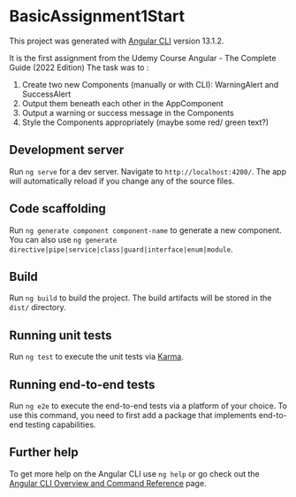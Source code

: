 # BasicAssignment1Start

This project was generated with [Angular CLI](https://github.com/angular/angular-cli) version 13.1.2.

It is the first assignment from the Udemy Course Angular - The Complete Guide (2022 Edition)
The task was to :
<ol>
        <li>Create two new Components (manually or with CLI): WarningAlert and SuccessAlert</li>
        <li>Output them beneath each other in the AppComponent</li>
        <li>Output a warning or success message in the Components</li>
        <li>Style the Components appropriately (maybe some red/ green text?)</li>
      </ol>

## Development server

Run `ng serve` for a dev server. Navigate to `http://localhost:4200/`. The app will automatically reload if you change any of the source files.

## Code scaffolding

Run `ng generate component component-name` to generate a new component. You can also use `ng generate directive|pipe|service|class|guard|interface|enum|module`.

## Build

Run `ng build` to build the project. The build artifacts will be stored in the `dist/` directory.

## Running unit tests

Run `ng test` to execute the unit tests via [Karma](https://karma-runner.github.io).

## Running end-to-end tests

Run `ng e2e` to execute the end-to-end tests via a platform of your choice. To use this command, you need to first add a package that implements end-to-end testing capabilities.

## Further help

To get more help on the Angular CLI use `ng help` or go check out the [Angular CLI Overview and Command Reference](https://angular.io/cli) page.

